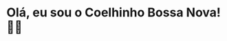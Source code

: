 # Olá, eu sou o Coelhinho Bossa Nova! 🐰🎶
<!---
CoelhinhoBossaNova/CoelhinhoBossaNova é um repositório especial ✨ porque o seu `README.md` (este arquivo) aparece no perfil do meu GitHub.
Você pode clicar no link de "Preview" para dar uma olhada nas suas mudanças antes de salvá-las.
--->

